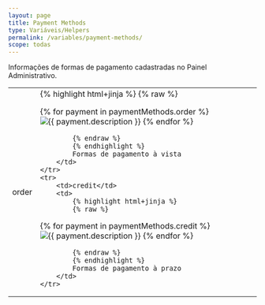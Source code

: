 ```yaml
---
layout: page
title: Payment Methods
type: Variáveis/Helpers
permalink: /variables/payment-methods/
scope: todas
---
```


Informações de formas de pagamento cadastradas no Painel Administrativo.

<table>
    <tr>
        <td>order</td>
        <td>
            {% highlight html+jinja %}
            {% raw %}

{% for payment in paymentMethods.order %}
    <img src="{{ payment.thumb }}" alt="{{ payment.description }}">
{% endfor %}

            {% endraw %}
            {% endhighlight %}
            Formas de pagamento à vista
        </td>
    </tr>
    <tr>
        <td>credit</td>
        <td>
            {% highlight html+jinja %}
            {% raw %}

{% for payment in paymentMethods.credit %}
    <img src="{{ payment.thumb }}" alt="{{ payment.description }}">
{% endfor %}

            {% endraw %}
            {% endhighlight %}
            Formas de pagamento à prazo
        </td>
    </tr>
</table>
